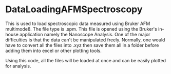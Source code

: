 # DataLoadingAFMSpectroscopy

This is used to load spectroscopic data measured using Bruker AFM multimode8. The file type is .spm. 
This file is opened using the Bruker's in-house application namely the Nanoscope Analysis. One of the major 
difficulties is that the data can't be manipulated freely. Normally, one would have to convert all the files into .xyz 
then save them all in a folder before adding them into excel or other plotting tools. 

Using this code, all the files will be loaded at once and can be easily plotted for analysis. 
